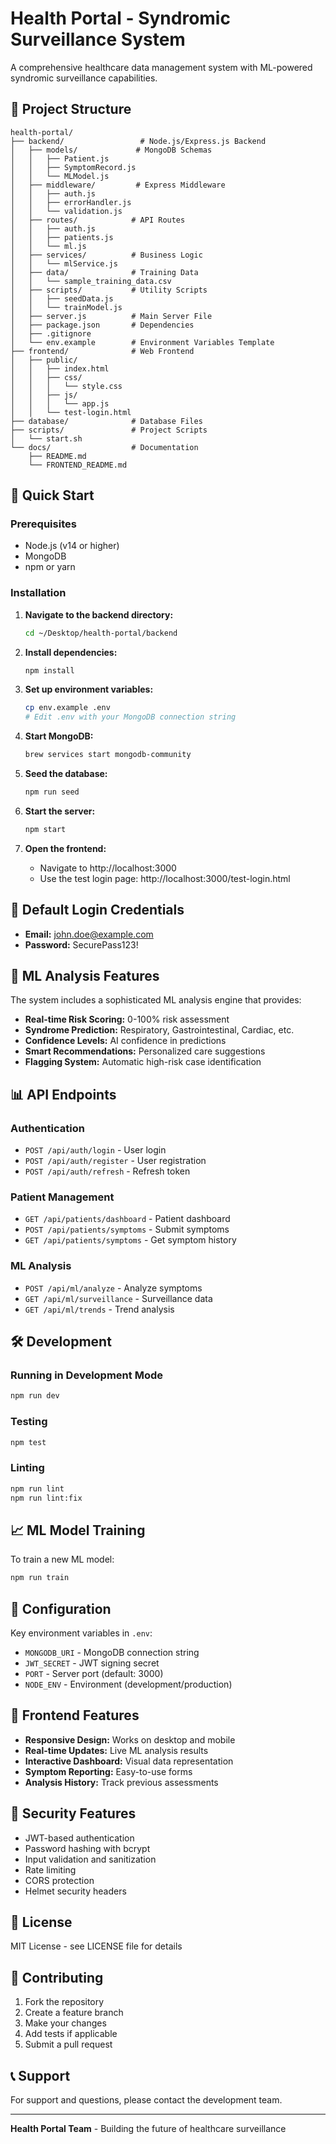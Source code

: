 # Health Portal - Syndromic Surveillance System

A comprehensive healthcare data management system with ML-powered syndromic surveillance capabilities.

## 📁 Project Structure

```
health-portal/
├── backend/                 # Node.js/Express.js Backend
│   ├── models/             # MongoDB Schemas
│   │   ├── Patient.js
│   │   ├── SymptomRecord.js
│   │   └── MLModel.js
│   ├── middleware/         # Express Middleware
│   │   ├── auth.js
│   │   ├── errorHandler.js
│   │   └── validation.js
│   ├── routes/            # API Routes
│   │   ├── auth.js
│   │   ├── patients.js
│   │   └── ml.js
│   ├── services/          # Business Logic
│   │   └── mlService.js
│   ├── data/              # Training Data
│   │   └── sample_training_data.csv
│   ├── scripts/           # Utility Scripts
│   │   ├── seedData.js
│   │   └── trainModel.js
│   ├── server.js          # Main Server File
│   ├── package.json       # Dependencies
│   ├── .gitignore
│   └── env.example        # Environment Variables Template
├── frontend/              # Web Frontend
│   ├── public/
│   │   ├── index.html
│   │   ├── css/
│   │   │   └── style.css
│   │   ├── js/
│   │   │   └── app.js
│   │   └── test-login.html
├── database/              # Database Files
├── scripts/               # Project Scripts
│   └── start.sh
└── docs/                  # Documentation
    ├── README.md
    └── FRONTEND_README.md
```

## 🚀 Quick Start

### Prerequisites
- Node.js (v14 or higher)
- MongoDB
- npm or yarn

### Installation

1. **Navigate to the backend directory:**
   ```bash
   cd ~/Desktop/health-portal/backend
   ```

2. **Install dependencies:**
   ```bash
   npm install
   ```

3. **Set up environment variables:**
   ```bash
   cp env.example .env
   # Edit .env with your MongoDB connection string
   ```

4. **Start MongoDB:**
   ```bash
   brew services start mongodb-community
   ```

5. **Seed the database:**
   ```bash
   npm run seed
   ```

6. **Start the server:**
   ```bash
   npm start
   ```

7. **Open the frontend:**
   - Navigate to http://localhost:3000
   - Use the test login page: http://localhost:3000/test-login.html

## 🔐 Default Login Credentials

- **Email:** john.doe@example.com
- **Password:** SecurePass123!

## 🧠 ML Analysis Features

The system includes a sophisticated ML analysis engine that provides:

- **Real-time Risk Scoring:** 0-100% risk assessment
- **Syndrome Prediction:** Respiratory, Gastrointestinal, Cardiac, etc.
- **Confidence Levels:** AI confidence in predictions
- **Smart Recommendations:** Personalized care suggestions
- **Flagging System:** Automatic high-risk case identification

## 📊 API Endpoints

### Authentication
- `POST /api/auth/login` - User login
- `POST /api/auth/register` - User registration
- `POST /api/auth/refresh` - Refresh token

### Patient Management
- `GET /api/patients/dashboard` - Patient dashboard
- `POST /api/patients/symptoms` - Submit symptoms
- `GET /api/patients/symptoms` - Get symptom history

### ML Analysis
- `POST /api/ml/analyze` - Analyze symptoms
- `GET /api/ml/surveillance` - Surveillance data
- `GET /api/ml/trends` - Trend analysis

## 🛠️ Development

### Running in Development Mode
```bash
npm run dev
```

### Testing
```bash
npm test
```

### Linting
```bash
npm run lint
npm run lint:fix
```

## 📈 ML Model Training

To train a new ML model:
```bash
npm run train
```

## 🔧 Configuration

Key environment variables in `.env`:
- `MONGODB_URI` - MongoDB connection string
- `JWT_SECRET` - JWT signing secret
- `PORT` - Server port (default: 3000)
- `NODE_ENV` - Environment (development/production)

## 📱 Frontend Features

- **Responsive Design:** Works on desktop and mobile
- **Real-time Updates:** Live ML analysis results
- **Interactive Dashboard:** Visual data representation
- **Symptom Reporting:** Easy-to-use forms
- **Analysis History:** Track previous assessments

## 🚨 Security Features

- JWT-based authentication
- Password hashing with bcrypt
- Input validation and sanitization
- Rate limiting
- CORS protection
- Helmet security headers

## 📝 License

MIT License - see LICENSE file for details

## 🤝 Contributing

1. Fork the repository
2. Create a feature branch
3. Make your changes
4. Add tests if applicable
5. Submit a pull request

## 📞 Support

For support and questions, please contact the development team.

---

**Health Portal Team** - Building the future of healthcare surveillance
